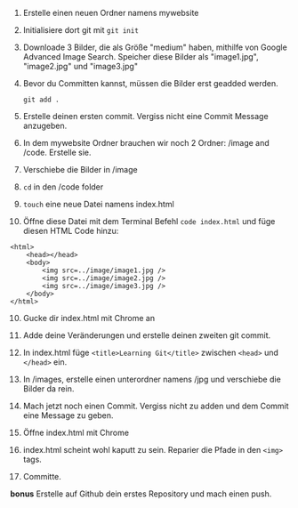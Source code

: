 
1. Erstelle einen neuen Ordner namens mywebsite
2. Initialisiere dort git mit ```git init``` 
3. Downloade 3 Bilder, die als Größe "medium" haben, mithilfe von Google Advanced Image Search. Speicher diese Bilder als "image1.jpg", "image2.jpg" und "image3.jpg"
4. Bevor du Committen kannst, müssen die Bilder erst geadded werden. 

    ```git add .```

4. Erstelle deinen ersten commit. Vergiss nicht eine Commit Message anzugeben.

5. In dem mywebsite Ordner brauchen wir noch 2 Ordner: /image and /code. Erstelle sie. 
6. Verschiebe die Bilder in /image
7. ```cd``` in den /code folder
8. ```touch``` eine neue Datei namens index.html
9. Öffne diese Datei mit dem Terminal Befehl ```code index.html``` und füge diesen HTML Code hinzu:

```
<html>
	<head></head>
	<body>
		<img src=../image/image1.jpg />
		<img src=../image/image2.jpg />
		<img src=../image/image3.jpg />
	</body>
</html>
```
10. Gucke dir index.html mit Chrome an
11. Adde deine Veränderungen und erstelle deinen zweiten git commit.
12. In index.html füge 
```<title>Learning Git</title>``` zwischen ```<head>``` und ```</head>``` ein.

13. In /images, erstelle einen unterordner namens /jpg und verschiebe die Bilder da rein.
14. Mach jetzt noch einen Commit. Vergiss nicht zu adden und dem Commit eine Message zu geben. 
15. Öffne index.html mit Chrome
16. index.html scheint wohl kaputt zu sein. Reparier die Pfade in den ```<img>``` tags. 
17. Committe. 


**bonus** Erstelle auf Github dein erstes Repository und mach einen push.
